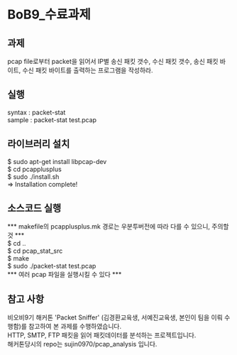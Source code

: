 # BoB9_수료과제

## 과제
pcap file로부터 packet을 읽어서 IP별 송신 패킷 갯수, 수신 패킷 갯수, 송신 패킷 바이트, 수신 패킷 바이트를 출력하는 프로그램을 작성하라.

## 실행
syntax : packet-stat <pcap file> <br>
sample : packet-stat test.pcap

## 라이브러리 설치
$ sudo apt-get install libpcap-dev <br>
$ cd pcapplusplus  <br>
$ sudo ./install.sh  <br> 
=>   Installation complete!   <br>

## 소스코드 실행
*** makefile의 pcapplusplus.mk 경로는 우분투버전에 따라 다를 수 있으니, 주의할 것 *** <br>
$ cd ..<br>
$ cd pcap_stat_src  <br>
$ make  <br>
$ sudo ./packet-stat test.pcap <br>
*** 여러 pcap 파일을 실행시킬 수 있다 ***

## 참고 사항
비오비9기 해커톤 'Packet Sniffer' (김경환교육생, 서예진교육생, 본인이 팀을 이뤄 수행함)를 참고하여 본 과제를 수행하였습니다. <br>
HTTP, SMTP, FTP 패킷을 읽어 패킷데이터를 분석하는 프로젝트입니다.<br>
해커톤당시의 repo는 sujin0970/pcap_analysis 입니다.
